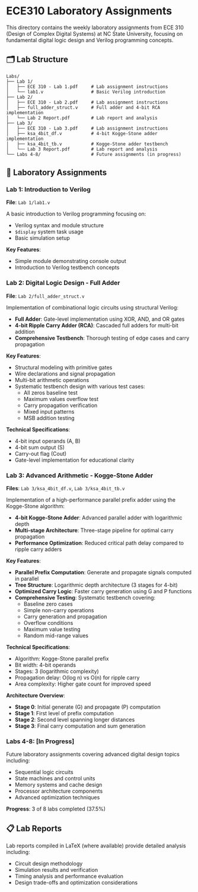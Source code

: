 # ECE310 Laboratory Assignments

This directory contains the weekly laboratory assignments from ECE 310 (Design of Complex Digital Systems) at NC State University, focusing on fundamental digital logic design and Verilog programming concepts.

## 🗂️ Lab Structure

```
Labs/
├── Lab 1/
│   ├── ECE 310 - Lab 1.pdf     # Lab assignment instructions
│   └── lab1.v                  # Basic Verilog introduction
├── Lab 2/
│   ├── ECE 310 - Lab 2.pdf     # Lab assignment instructions
│   ├── full_adder_struct.v     # Full adder and 4-bit RCA implementation
│   └── Lab 2 Report.pdf        # Lab report and analysis
├── Lab 3/
│   ├── ECE 310 - Lab 3.pdf     # Lab assignment instructions
│   ├── ksa_4bit_df.v           # 4-bit Kogge-Stone adder implementation
│   ├── ksa_4bit_tb.v           # Kogge-Stone adder testbench
│   └── Lab 3 Report.pdf        # Lab report and analysis
└── Labs 4-8/                   # Future assignments (in progress)
```

## 🔬 Laboratory Assignments

### Lab 1: Introduction to Verilog
**File**: `Lab 1/lab1.v`

A basic introduction to Verilog programming focusing on:
- Verilog syntax and module structure
- `$display` system task usage
- Basic simulation setup

**Key Features**:
- Simple module demonstrating console output
- Introduction to Verilog testbench concepts

### Lab 2: Digital Logic Design - Full Adder
**File**: `Lab 2/full_adder_struct.v`

Implementation of combinational logic circuits using structural Verilog:
- **Full Adder**: Gate-level implementation using XOR, AND, and OR gates
- **4-bit Ripple Carry Adder (RCA)**: Cascaded full adders for multi-bit addition
- **Comprehensive Testbench**: Thorough testing of edge cases and carry propagation

**Key Features**:
- Structural modeling with primitive gates
- Wire declarations and signal propagation
- Multi-bit arithmetic operations
- Systematic testbench design with various test cases:
  - All zeros baseline test
  - Maximum values overflow test
  - Carry propagation verification
  - Mixed input patterns
  - MSB addition testing

**Technical Specifications**:
- 4-bit input operands (A, B)
- 4-bit sum output (S)
- Carry-out flag (Cout)
- Gate-level implementation for educational clarity

### Lab 3: Advanced Arithmetic - Kogge-Stone Adder
**Files**: `Lab 3/ksa_4bit_df.v`, `Lab 3/ksa_4bit_tb.v`

Implementation of a high-performance parallel prefix adder using the Kogge-Stone algorithm:
- **4-bit Kogge-Stone Adder**: Advanced parallel adder with logarithmic depth
- **Multi-stage Architecture**: Three-stage pipeline for optimal carry propagation
- **Performance Optimization**: Reduced critical path delay compared to ripple carry adders

**Key Features**:
- **Parallel Prefix Computation**: Generate and propagate signals computed in parallel
- **Tree Structure**: Logarithmic depth architecture (3 stages for 4-bit)
- **Optimized Carry Logic**: Faster carry generation using G and P functions
- **Comprehensive Testing**: Systematic testbench covering:
  - Baseline zero cases
  - Simple non-carry operations
  - Carry generation and propagation
  - Overflow conditions
  - Maximum value testing
  - Random mid-range values

**Technical Specifications**:
- Algorithm: Kogge-Stone parallel prefix
- Bit width: 4-bit operands
- Stages: 3 (logarithmic complexity)
- Propagation delay: O(log n) vs O(n) for ripple carry
- Area complexity: Higher gate count for improved speed

**Architecture Overview**:
- **Stage 0**: Initial generate (G) and propagate (P) computation
- **Stage 1**: First level of prefix computation
- **Stage 2**: Second level spanning longer distances
- **Stage 3**: Final carry computation and sum generation

### Labs 4-8: [In Progress]
Future laboratory assignments covering advanced digital design topics including:
- Sequential logic circuits
- State machines and control units
- Memory systems and cache design
- Processor architecture components
- Advanced optimization techniques

**Progress**: 3 of 8 labs completed (37.5%)


## 📋 Lab Reports

Lab reports compiled in LaTeX (where available) provide detailed analysis including:
- Circuit design methodology
- Simulation results and verification
- Timing analysis and performance evaluation
- Design trade-offs and optimization considerations